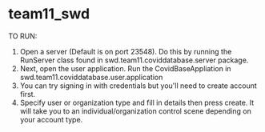 # team11_swd

TO RUN:
1. Open a server (Default is on port 23548). Do this by running the RunServer class
found in swd.team11.coviddatabase.server package.
2. Next, open the user application. Run the CovidBaseAppliation in swd.team11.coviddatabase.user.application
3. You can try signing in with credentials but you'll need to create account first.
4. Specify user or organization type and fill in details then press create. It will take you to an individual/organization control scene depending on your account type.